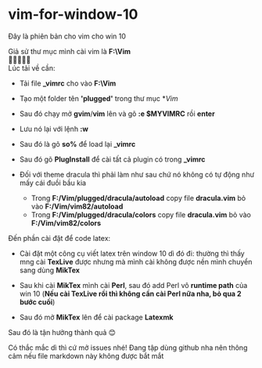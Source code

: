 # vim-for-window-10
Đây là phiên bản cho vim cho win 10

Giả sử thư mục mình cài vim là **F:\Vim**  
🧨🧨🧨🧨🧨  
Lúc tải về cần:
- Tải file **\_vimrc** cho vào **F:\Vim**  

- Tạo một folder tên **'plugged'** trong thư mục **Vim*  
- Sau đó chạy mở **gvim**/**vim** lên và gõ **:e $MYVIMRC** rồi **enter**  
- Lưu nó lại với lệnh **:w**
- Sau đó là gõ **so%** để load lại **_vimrc**  
- Sau đó gõ **PlugInstall** để cài tất cả plugin có trong **_vimrc**  
- Đối với theme dracula thì phải làm như sau chứ nó không có tự động như mấy cái đuồi bầu kia  
   - Trong **F:/Vim/plugged/dracula/autoload** copy file **dracula.vim** bỏ vào **F:/Vim/vim82/autoload**  
   - Trong **F:/Vim/plugged/dracula/colors** copy file **dracula.vim** bỏ vào **F:/Vim/vim82/colors**  

Đến phần cài đặt để code latex:
- Cài đặt một công cụ viết latex trên window 10 dì đó đi: thường thì thấy mng cài **TexLive** được nhưng mà mình cài không được nền mình chuyển sang dùng **MikTex**  
- Sau khi cài **MikTex** mình cài **Perl**, sau đó add Perl vô **runtime path** của win 10  (**Nếu cài TexLive rồi thì không cần cài Perl nữa nha, bỏ qua 2 bước cuối**)  

- Sau đó mở **MikTex** lên để cài package **Latexmk** 

Sau đó là tận hưởng thành quả 😊

Có thắc mắc dì thì cứ mở issues nhé! Đang tập dùng github nha nên thông cảm nếu file markdown này không được bắt mắt  
